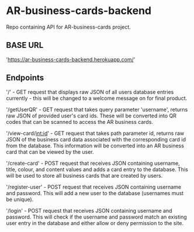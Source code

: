 # AR-business-cards-backend

Repo containing API for AR-business-cards project.

## BASE URL

'https://ar-business-cards-backend.herokuapp.com/'

## Endpoints

'/' - GET request that displays raw JSON of all users database entries currently - this will be changed to a welcome message on for final product.

'/getUserQR' - GET request that takes query parameter 'username', returns raw JSON of provided user's card ids. These will be converted into QR codes that can be scanned to access the AR business cards.

'/view-card/<int:id>' - GET request that takes path parameter id, returns raw JSON of the business card data associated with the corresponding card id from the database. This information will be converted into an AR business card that can be viewed by the user.

'/create-card' - POST request that receives JSON containing username, title, colour, and content values and adds a card entry to the database. This will be used to store all business cards that are created by users.

'/register-user' - POST request that receives JSON containing username and password. This will add a new user to the database (usernames must be unique).

'/login' - POST request that receives JSON containing username and password. This will check if the username and password match an existing user entry in the database and either allow or deny permission to the site.
